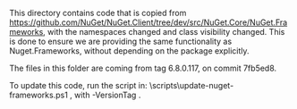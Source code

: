 This directory contains code that is copied from https://github.com/NuGet/NuGet.Client/tree/dev/src/NuGet.Core/NuGet.Frameworks, with the namespaces changed
and class visibility changed. This is done to ensure we are providing the same functionality as Nuget.Frameworks, without depending on the package explicitly.

The files in this folder are coming from tag 6.8.0.117, on commit 7fb5ed8.

To update this code, run the script in: \scripts\update-nuget-frameworks.ps1 , with -VersionTag <theDesiredVersion>.

